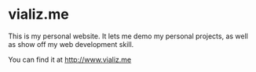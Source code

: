 vializ.me
==============

This is my personal website. It lets me demo my personal projects,
as well as show off my web development skill.

You can find it at http://www.vializ.me

